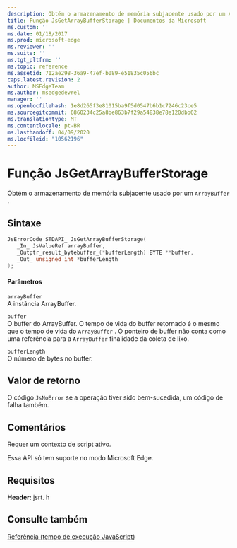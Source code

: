 ```yaml
---
description: Obtém o armazenamento de memória subjacente usado por um ArrayBuffer.
title: Função JsGetArrayBufferStorage | Documentos da Microsoft
ms.custom: ''
ms.date: 01/18/2017
ms.prod: microsoft-edge
ms.reviewer: ''
ms.suite: ''
ms.tgt_pltfrm: ''
ms.topic: reference
ms.assetid: 712ae298-36a9-47ef-b089-e51835c056bc
caps.latest.revision: 2
author: MSEdgeTeam
ms.author: msedgedevrel
manager: ''
ms.openlocfilehash: 1e8d265f3e81015ba9f5d0547b6b1c7246c23ce5
ms.sourcegitcommit: 6860234c25a8be863b7f29a54838e78e120dbb62
ms.translationtype: MT
ms.contentlocale: pt-BR
ms.lasthandoff: 04/09/2020
ms.locfileid: "10562196"
---
```

# Função JsGetArrayBufferStorage
Obtém o armazenamento de memória subjacente usado por um `ArrayBuffer` .  
  
## Sintaxe  
  
```cpp  
JsErrorCode STDAPI_ JsGetArrayBufferStorage(  
   _In_ JsValueRef arrayBuffer,  
   _Outptr_result_bytebuffer_(*bufferLength) BYTE **buffer,  
   _Out_ unsigned int *bufferLength  
);  
```  
  
#### Parâmetros  
 `arrayBuffer`  
 A instância ArrayBuffer.  
  
 `buffer`  
 O buffer do ArrayBuffer. O tempo de vida do buffer retornado é o mesmo que o tempo de vida do `ArrayBuffer` . O ponteiro de buffer não conta como uma referência para a `ArrayBuffer` finalidade da coleta de lixo.  
  
 `bufferLength`  
 O número de bytes no buffer.  
  
## Valor de retorno  
 O código `JsNoError` se a operação tiver sido bem-sucedida, um código de falha também.  
  
## Comentários  
 Requer um contexto de script ativo.  
  
 Essa API só tem suporte no modo Microsoft Edge.  
  
## Requisitos  
 **Header:** jsrt. h  
  
## Consulte também  
 [Referência (tempo de execução JavaScript)](../chakra-hosting/reference-javascript-runtime.md)